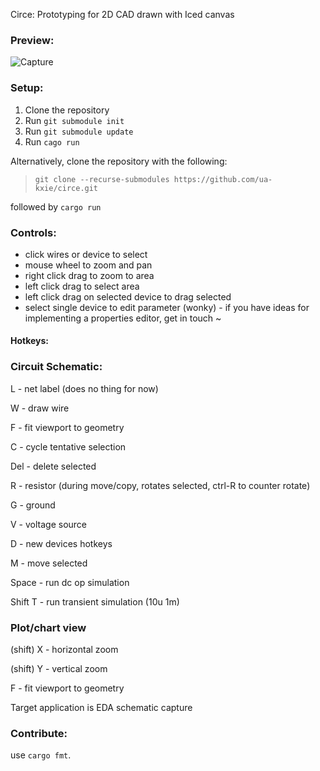 Circe: Prototyping for 2D CAD drawn with Iced canvas

### Preview:
![Capture](https://github.com/ua-kxie/circe/assets/56177821/467531f5-45cc-4690-8f6d-2a49444faafe)

### Setup:
1. Clone the repository
2. Run `git submodule init`
2. Run `git submodule update`
3. Run `cago run`

Alternatively, clone the repository with the following:
> `git clone --recurse-submodules https://github.com/ua-kxie/circe.git`

followed by `cargo run`

### Controls: 
* click wires or device to select  
* mouse wheel to zoom and pan  
* right click drag to zoom to area  
* left click drag to select area
* left click drag on selected device to drag selected
* select single device to edit parameter (wonky) - if you have ideas for implementing a properties editor, get in touch ~
  
#### Hotkeys:
### Circuit Schematic:
L - net label (does no thing for now)

W - draw wire

F - fit viewport to geometry

C - cycle tentative selection

Del - delete selected

R - resistor (during move/copy, rotates selected, ctrl-R to counter rotate)

G - ground

V - voltage source

D - new devices hotkeys

M - move selected

Space - run dc op simulation

Shift T - run transient simulation (10u 1m)

### Plot/chart view
(shift) X - horizontal zoom

(shift) Y - vertical zoom 

F - fit viewport to geometry


Target application is EDA schematic capture

### Contribute:
use `cargo fmt`.
